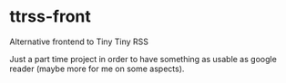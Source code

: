 ttrss-front
===========

Alternative frontend to Tiny Tiny RSS

Just a part time project in order to have something as usable as google reader (maybe more for me on some aspects).